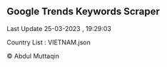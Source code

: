 

## Google Trends Keywords Scraper 
 
Last Update 25-03-2023 , 19:29:03

Country List :
VIETNAM.json



© Abdul Muttaqin 
